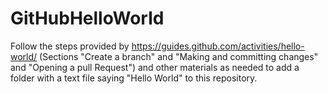# GitHubHelloWorld
Follow the steps provided by https://guides.github.com/activities/hello-world/ (Sections "Create a branch" and "Making and committing changes" and "Opening a pull Request") and other materials as needed to add a folder with a text file saying "Hello World" to this repository.
